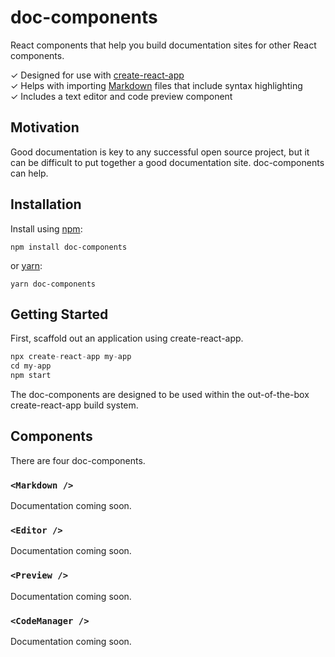 # doc-components

React components that help you build documentation sites for other React components.

✓ Designed for use with [create-react-app](https://github.com/facebook/create-react-app)  
✓ Helps with importing [Markdown](https://en.wikipedia.org/wiki/Markdown) files that include syntax highlighting  
✓ Includes a text editor and code preview component

## Motivation

Good documentation is key to any successful open source project, but it can be
difficult to put together a good documentation site. doc-components can
help.

## Installation

Install using [npm](https://www.npmjs.com):

```
npm install doc-components
```

or [yarn](https://yarnpkg.com/):

```
yarn doc-components
```

## Getting Started

First, scaffold out an application using create-react-app.

```js
npx create-react-app my-app
cd my-app
npm start
```

The doc-components are designed to be used within the out-of-the-box
create-react-app build system.

## Components

There are four doc-components.

### `<Markdown />`

Documentation coming soon.

### `<Editor />`

Documentation coming soon.

### `<Preview />`

Documentation coming soon.

### `<CodeManager />`

Documentation coming soon.
